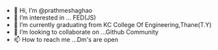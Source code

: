 - 👋 Hi, I’m @prathmeshaghao
- 👀 I’m interested in ... FED(JS) 
- 🌱 I’m currently graduating from KC College Of Engineering,Thane(T.Y)
- 💞️ I’m looking to collaborate on ...Github Community 
- 📫 How to reach me ...Dm's are open 

<!---
prathmeshaghao/prathmeshaghao is a ✨ special ✨ repository because its `README.md` (this file) appears on your GitHub profile.
You can click the Preview link to take a look at your changes.
--->
